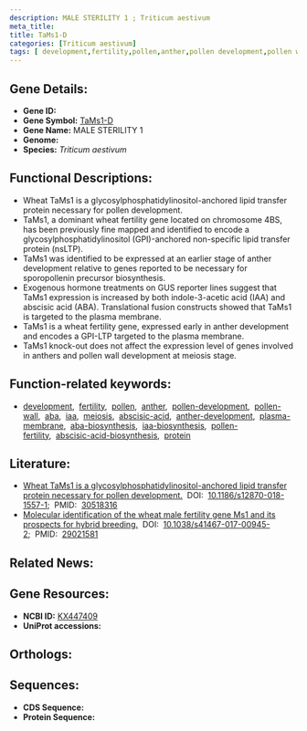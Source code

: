 ```yaml
---
description: MALE STERILITY 1 ; Triticum aestivum
meta_title:
title: TaMs1-D
categories: [Triticum aestivum]
tags: [ development,fertility,pollen,anther,pollen development,pollen wall,aba,iaa,meiosis,abscisic acid,anther development,plasma membrane,aba biosynthesis,iaa biosynthesis,pollen fertility,abscisic acid biosynthesis,protein ]
---
```


## Gene Details:
- **Gene ID:** []()
- **Gene Symbol:** <u>TaMs1-D</u>
- **Gene Name:** MALE STERILITY 1
- **Genome:** []()
- **Species:** *Triticum aestivum*

## Functional Descriptions:
   - Wheat TaMs1 is a glycosylphosphatidylinositol-anchored lipid transfer protein necessary for pollen development.
   - TaMs1, a dominant wheat fertility gene located on chromosome 4BS, has been previously fine mapped and identified to encode a glycosylphosphatidylinositol (GPI)-anchored non-specific lipid transfer protein (nsLTP).
   - TaMs1 was identified to be expressed at an earlier stage of anther development relative to genes reported to be necessary for sporopollenin precursor biosynthesis.
   - Exogenous hormone treatments on GUS reporter lines suggest that TaMs1 expression is increased by both indole-3-acetic acid (IAA) and abscisic acid (ABA). Translational fusion constructs showed that TaMs1 is targeted to the plasma membrane.
   - TaMs1 is a wheat fertility gene, expressed early in anther development and encodes a GPI-LTP targeted to the plasma membrane.
   - TaMs1 knock-out does not affect the expression level of genes involved in anthers and pollen wall development at meiosis stage.

## Function-related keywords:
   - [development](/tags/development/),&nbsp;&nbsp;[fertility](/tags/fertility/),&nbsp;&nbsp;[pollen](/tags/pollen/),&nbsp;&nbsp;[anther](/tags/anther/),&nbsp;&nbsp;[pollen-development](/tags/pollen-development/),&nbsp;&nbsp;[pollen-wall](/tags/pollen-wall/),&nbsp;&nbsp;[aba](/tags/aba/),&nbsp;&nbsp;[iaa](/tags/iaa/),&nbsp;&nbsp;[meiosis](/tags/meiosis/),&nbsp;&nbsp;[abscisic-acid](/tags/abscisic-acid/),&nbsp;&nbsp;[anther-development](/tags/anther-development/),&nbsp;&nbsp;[plasma-membrane](/tags/plasma-membrane/),&nbsp;&nbsp;[aba-biosynthesis](/tags/aba-biosynthesis/),&nbsp;&nbsp;[iaa-biosynthesis](/tags/iaa-biosynthesis/),&nbsp;&nbsp;[pollen-fertility](/tags/pollen-fertility/),&nbsp;&nbsp;[abscisic-acid-biosynthesis](/tags/abscisic-acid-biosynthesis/),&nbsp;&nbsp;[protein](/tags/protein/)

## Literature:
   - [Wheat TaMs1 is a glycosylphosphatidylinositol-anchored lipid transfer protein necessary for pollen development.](https://doi.org/10.1186/s12870-018-1557-1)&nbsp;&nbsp;DOI:&nbsp;&nbsp;[10.1186/s12870-018-1557-1](https://doi.org/10.1186/s12870-018-1557-1);&nbsp;&nbsp;PMID:&nbsp;&nbsp;[30518316](https://pubmed.ncbi.nlm.nih.gov/30518316/)
   - [Molecular identification of the wheat male fertility gene Ms1 and its prospects for hybrid breeding.](https://doi.org/10.1038/s41467-017-00945-2)&nbsp;&nbsp;DOI:&nbsp;&nbsp;[10.1038/s41467-017-00945-2](https://doi.org/10.1038/s41467-017-00945-2);&nbsp;&nbsp;PMID:&nbsp;&nbsp;[29021581](https://pubmed.ncbi.nlm.nih.gov/29021581/)

## Related News:

## Gene Resources:
- **NCBI ID:**  [KX447409](https://www.ncbi.nlm.nih.gov/gene/?term=KX447409)
- **UniProt accessions:**  [](https://www.uniprot.org/uniprotkb//entry)

## Orthologs:

## Sequences:
- **CDS Sequence:**
- **Protein Sequence:**
